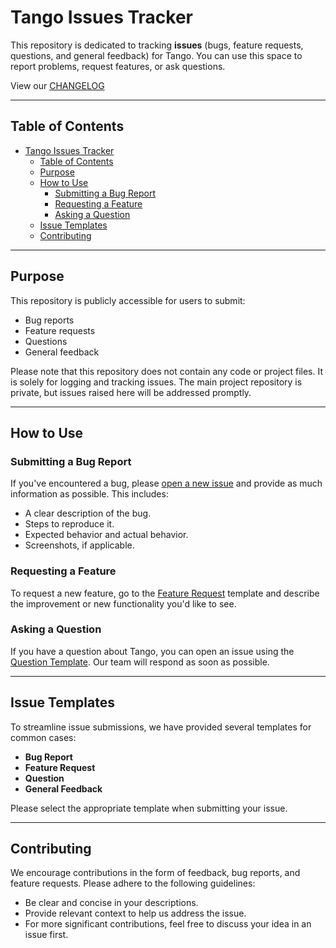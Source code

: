 # Tango Issues Tracker

This repository is dedicated to tracking **issues** (bugs, feature requests, questions, and general feedback) for Tango. You can use this space to report problems, request features, or ask questions.

View our [CHANGELOG](./CHANGELOG.md)

---

## Table of Contents

- [Tango Issues Tracker](#tango-issues-tracker)
  - [Table of Contents](#table-of-contents)
  - [Purpose](#purpose)
  - [How to Use](#how-to-use)
    - [Submitting a Bug Report](#submitting-a-bug-report)
    - [Requesting a Feature](#requesting-a-feature)
    - [Asking a Question](#asking-a-question)
  - [Issue Templates](#issue-templates)
  - [Contributing](#contributing)

---

## Purpose

This repository is publicly accessible for users to submit:
- Bug reports
- Feature requests
- Questions
- General feedback

Please note that this repository does not contain any code or project files. It is solely for logging and tracking issues. The main project repository is private, but issues raised here will be addressed promptly.

---

## How to Use

### Submitting a Bug Report

If you've encountered a bug, please [open a new issue](https://github.com/makegov/tango-public/issues/new/choose) and provide as much information as possible. This includes:
- A clear description of the bug.
- Steps to reproduce it.
- Expected behavior and actual behavior.
- Screenshots, if applicable.

### Requesting a Feature

To request a new feature, go to the [Feature Request](https://github.com/makegov/tango-public/issues/new/choose) template and describe the improvement or new functionality you'd like to see.

### Asking a Question

If you have a question about Tango, you can open an issue using the [Question Template](https://github.com/makegov/tango-public/issues/new/choose). Our team will respond as soon as possible.

---

## Issue Templates

To streamline issue submissions, we have provided several templates for common cases:
- **Bug Report**
- **Feature Request**
- **Question**
- **General Feedback**

Please select the appropriate template when submitting your issue.

---

## Contributing

We encourage contributions in the form of feedback, bug reports, and feature requests. Please adhere to the following guidelines:
- Be clear and concise in your descriptions.
- Provide relevant context to help us address the issue.
- For more significant contributions, feel free to discuss your idea in an issue first.

